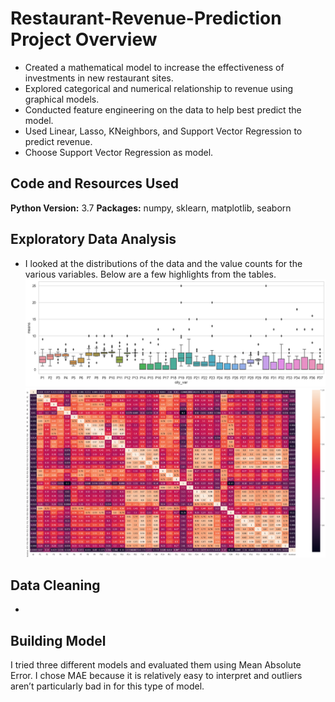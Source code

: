 # Restaurant-Revenue-Prediction  Project Overview 
* Created a mathematical model to increase the effectiveness of investments in new restaurant sites.
* Explored categorical and numerical relationship to revenue using graphical models. 
* Conducted feature engineering on the data to help best predict the model. 
* Used Linear, Lasso, KNeighbors, and Support Vector Regression to predict revenue.
* Choose Support Vector Regression as model.

## Code and Resources Used 
**Python Version:** 3.7
**Packages:** numpy, sklearn, matplotlib, seaborn

## Exploratory Data Analysis
* I looked at the distributions of the data and the value counts for the various variables. Below are a few highlights from the tables.
![](https://github.com/seblobubbleman/Restaurant-Revenue-Prediction/blob/master/image%204%20.png)
![](https://github.com/seblobubbleman/Restaurant-Revenue-Prediction/blob/master/Image%201%20.png)


## Data Cleaning
* 

## Building Model 
I tried three different models and evaluated them using Mean Absolute Error. I chose MAE because it is relatively easy to interpret and outliers aren’t particularly bad in for this type of model.

